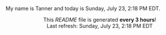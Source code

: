 My name is Tanner and today is Sunday, July 23, 2:18 PM EDT.

<p align="center">This <i>README</i> file is generated <b>every 3 hours</b>!</br>Last refresh: Sunday, July 23, 2:18 PM EDT<br /></p>
